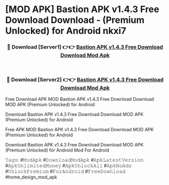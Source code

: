 # [MOD APK] Bastion APK v1.4.3 Free Download Download - (Premium Unlocked) for Android nkxi7



<div align="center">
<h3>🔴 Download [Server1] 👉👉 <a href="https://momento.my/?title=Bastion_APK_v1.4.3_Free_Download_Download">Bastion APK v1.4.3 Free Download Download Mod Apk</a></h3><br>

<h3>🔴 Download [Server2] 👉👉 <a href="https://momento.my/?title=Bastion_APK_v1.4.3_Free_Download_Download">Bastion APK v1.4.3 Free Download Download Mod Apk</a></h3>
</div>



Free Download APK MOD Bastion APK v1.4.3 Free Download Download MOD APK (Premium Unlocked) for Android

Download Bastion APK v1.4.3 Free Download Download MOD APK (Premium Unlocked) for Android

Free APK MOD Bastion APK v1.4.3 Free Download Download MOD APK (Premium Unlocked) for Android

Download Bastion APK v1.4.3 Free Download Download MOD APK (Premium Unlocked) for Android Mod For Android

𝚃𝚊𝚐𝚜: #𝙼𝚘𝚍𝙰𝚙𝚔 #𝙳𝚘𝚠𝚗𝚕𝚘𝚊𝚍𝙼𝚘𝚍𝙰𝚙𝚔 #𝙰𝚙𝚔𝙻𝚊𝚝𝚎𝚜𝚝𝚅𝚎𝚛𝚜𝚒𝚘𝚗 #𝙰𝚙𝚔𝚄𝚗𝚕𝚒𝚖𝚒𝚝𝚎𝚍𝙼𝚘𝚗𝚎𝚢 #𝙰𝚙𝚔𝚄𝚗𝚕𝚘𝚌𝚔𝙰𝚕𝚕 #𝙰𝚙𝚔𝙽𝚘𝙰𝚍𝚜 #𝚄𝚗𝚕𝚘𝚌𝚔𝙿𝚛𝚎𝚖𝚒𝚞𝚖 #𝙵𝚘𝚛𝙰𝚗𝚍𝚛𝚘𝚒𝚍 #𝙵𝚛𝚎𝚎𝙳𝚘𝚠𝚗𝚕𝚘𝚊𝚍 #home_design_mod_apk
